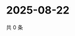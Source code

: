 # 2025-08-22

共 0 条

<!-- BEGIN ZHIHUQUESTIONS -->
<!-- 最后更新时间 Fri Aug 22 2025 00:13:51 GMT+0800 (China Standard Time) -->

<!-- END ZHIHUQUESTIONS -->

